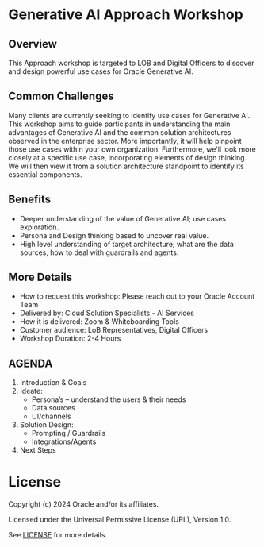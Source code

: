 # Generative AI Approach Workshop

## Overview

This Approach workshop is targeted to LOB and Digital Officers to discover and design powerful use cases for Oracle Generative AI.

## Common Challenges

Many clients are currently seeking to identify use cases for Generative AI. This workshop aims to guide participants in understanding the main advantages of Generative AI and the common solution architectures observed in the enterprise sector. More importantly, it will help pinpoint those use cases within your own organization. Furthermore, we'll look more closely at a specific use case, incorporating elements of design thinking. We will then view it from a solution architecture standpoint to identify its essential components.

## Benefits

- Deeper understanding of the value of Generative AI; use cases exploration.
- Persona and Design thinking based to uncover real value.
- High level understanding of target architecture; what are the data sources, how to deal with guardrails and agents.

## More Details

- How to request this workshop: Please reach out to your Oracle Account Team
- Delivered by: Cloud Solution Specialists - AI 
Services
- How it is delivered: Zoom &  Whiteboarding Tools
- Customer audience: LoB Representatives, Digital 
Officers
- Workshop Duration: 2-4 Hours

## AGENDA

1. Introduction & Goals
2. Ideate:
   - Persona’s – understand the users & their needs
   - Data sources
   - UI/channels
3. Solution Design:
   - Prompting / Guardrails
   - Integrations/Agents
4. Next Steps

# License

Copyright (c) 2024 Oracle and/or its affiliates.

Licensed under the Universal Permissive License (UPL), Version 1.0.

See [LICENSE](https://github.com/oracle-devrel/technology-engineering/blob/main/LICENSE) for more details.


